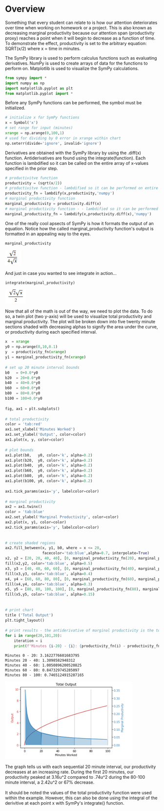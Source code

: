 # Overview
Something that every student can relate to is how our attention deteriorates over time when working on homework or a project. This is also known as decreasing marginal productivity because our attention span (productivity proxy) reaches a point when it will begin to decrease as a function of time. To demonstrate the effect, productivity is set to the arbitrary equation: SQRT(x/2) where x = time in minutes.

The SymPy library is used to perform calculus functions such as evaluating derivatives. NumPy is used to create arrays of data for the functions to perform on. Matplotlib is used to visualize the SymPy calculations.


```python
from sympy import *
import numpy as np
import matplotlib.pyplot as plt
from matplotlib.pyplot import *
```

Before any SymPy functions can be performed, the symbol must be initialized.


```python
# initialize x for SymPy functions
x = Symbol('x')
# set range for input (minutes)
xrange = np.arange(0,100,1)
# used for dividing by 0 error in xrange within chart
np.seterr(divide='ignore', invalid='ignore')
```



Derivatives are obtained with the SymPy library by using the .diff(x) function. Antiderivatives are found using the integrate(function). Each function is lambdified so it can be called on the entire array of x-values specified in the prior step.


```python
# productivitve function 
productivity = (sqrt(x/2))
# productivitve function - lambdified so it can be performed on entire array
productivity_fn = lambdify(x,productivity,'numpy')
# marginal productivity function
marginal_productivity = productivity.diff(x)
# marginal productivity function - - lambdified so it can be performed on entire array
marginal_productivity_fn = lambdify(x,productivity.diff(x),'numpy')
```

One of the really cool apsects of SymPy is how it formats the output of an equation. Notice how the called marginal_productivity function's output is formatted in an appealing way to the eyes. 


```python
marginal_productivity
```

![alt text](https://github.com/mattlibonati/Data-Analysis/blob/master/Quantitative%20Methods/Images/sympy_marginal_productivity.PNG)



And just in case you wanted to see integrate in action...


```python
integrate(marginal_productivity)
```

![alt text](https://github.com/mattlibonati/Data-Analysis/blob/master/Quantitative%20Methods/Images/sympy_integrate_function.PNG)


Now that all of the math is out of the way, we need to plot the data. To do so, a twin plot (two y-axis) will be used to visualize total productivity and marginal productivity. The plot will be broken down into five twenty minute sections shaded with decreasing alphas to signify the area under the curve, or productivity during each specified interval. 


```python
x  = xrange 
y0 = np.arange(0,10,0.1)
y  = productivity_fn(xrange)
y1 = marginal_productivity_fn(xrange)

# set up 20 minute interval bounds
b0   = 0+0.0*y0
b20  = 20+0.0*y0
b40  = 40+0.0*y0
b60  = 60+0.0*y0
b80  = 80+0.0*y0
b100 = 100+0.0*y0

fig, ax1 = plt.subplots()

# total productivity 
color = 'tab:red'
ax1.set_xlabel('Minutes Worked')
ax1.set_ylabel('Output', color=color)
ax1.plot(x, y, color=color)

# plot bounds 
ax1.plot(b0,   y0, color='k', alpha=0.2)
ax1.plot(b20,  y0, color='k', alpha=0.2)
ax1.plot(b40,  y0, color='k', alpha=0.2)
ax1.plot(b60,  y0, color='k', alpha=0.2)
ax1.plot(b80,  y0, color='k', alpha=0.2)
ax1.plot(b100, y0, color='k', alpha=0.2)

ax1.tick_params(axis='y', labelcolor=color)

# marginal productivity
ax2 = ax1.twinx()  
color = 'tab:blue'
ax2.set_ylabel('Marginal Productivity', color=color)  
ax2.plot(x, y1, color=color)
ax2.tick_params(axis='y', labelcolor=color)


# create shaded regions
ax2.fill_between(x, y1, b0, where = x <= 20,
                 facecolor='tab:blue',alpha=0.7, interpolate=True)
x2, y2 = [20, 20, 40, 40], [0, marginal_productivity_fn(20), marginal_productivity_fn(40), 0]
fill(x2,y2, color='tab:blue', alpha=0.5)
x3, y3 = [40, 40, 60, 60], [0, marginal_productivity_fn(40), marginal_productivity_fn(60), 0]
fill(x3,y3, color='tab:blue', alpha=0.4)
x4, y4 = [60, 60, 80, 80], [0, marginal_productivity_fn(60), marginal_productivity_fn(80), 0]
fill(x4,y4, color='tab:blue', alpha=0.3)
x5, y5 = [80, 80, 100, 100], [0, marginal_productivity_fn(80), marginal_productivity_fn(100), 0]
fill(x5,y5, color='tab:blue', alpha=0.15)


# print chart
title ('Total Output') 
plt.tight_layout()

# print results - the antiderivative of marginal productivity is the total productivity function
for i in range(20,101,20):
    iteration = i
    print(f'Minutes {i-20} - {i}: {productivity_fn(i) - productivity_fn(i-20)}')
```

    Minutes 0 - 20: 3.1622776601683795
    Minutes 20 - 40: 1.3098582948312
    Minutes 40 - 60: 1.0050896200520825
    Minutes 60 - 80: 0.847329745285097
    Minutes 80 - 100: 0.7465124915287165
    

![alt text](https://github.com/mattlibonati/Data-Analysis/blob/master/Quantitative%20Methods/Images/integral_calc_matplotlib_output.PNG)



The graph tells us with each sequential 20 minute interval, our productivity decreases at an increasing rate. During the first 20 minutes, our productivity peaked at 3.16u^2 compared to .74u^2 during the 80-100 minute interval, a 2.42u^2 or 67% decrease.
<br><br> It should be noted the values of the total productivity function were used within the example. However, this can also be done using the integral of the derivitive at each point x with SymPy's integrate() function. 

